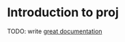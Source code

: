 # Introduction to proj

TODO: write [great documentation](http://jacobian.org/writing/great-documentation/what-to-write/)
